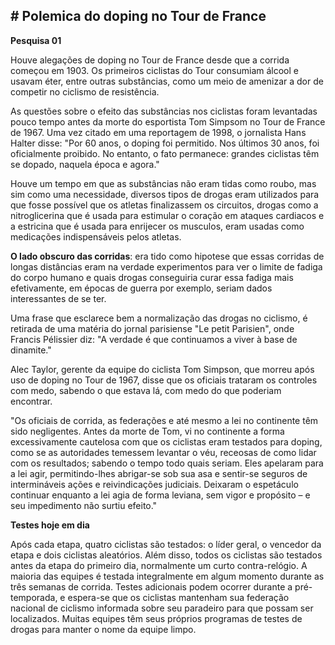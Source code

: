 ## # Polemica do doping no Tour de France

**Pesquisa 01**

Houve alegações de doping no Tour de France desde que a corrida começou em 1903. Os primeiros ciclistas do Tour consumiam álcool e usavam éter, entre outras substâncias, como um meio de amenizar a dor de competir no ciclismo de resistência.

As questões sobre o efeito das substâncias nos ciclistas foram levantadas pouco tempo antes da morte do esportista Tom Simpsom no Tour de France de 1967. Uma vez citado em uma reportagem de 1998, o jornalista Hans Halter disse: "Por 60 anos, o doping foi permitido. Nos últimos 30 anos, foi oficialmente proibido. No entanto, o fato permanece: grandes ciclistas têm se dopado, naquela época e agora."

Houve um tempo em que as substâncias não eram tidas como roubo, mas sim como uma necessidade, diversos tipos de drogas eram utilizados para que fosse possível que os atletas finalizassem os circuitos, drogas como a nitroglicerina que é usada para estimular o coração em ataques cardiacos e a estricina que é usada para enrijecer os musculos, eram usadas como medicações indispensáveis pelos atletas.

**O lado obscuro das corridas**: era tido como hipotese que essas corridas de longas distâncias eram na verdade experimentos para ver o limite de fadiga do corpo humano e quais drogas conseguiria curar essa fadiga mais efetivamente, em épocas de guerra por exemplo, seriam dados interessantes de se ter.

Uma frase que esclarece bem a normalização das drogas no ciclismo, é retirada de uma matéria do jornal parisiense "Le petit Parisien", onde Francis Pélissier diz: "A verdade é que continuamos a viver à base de dinamite."

Alec Taylor, gerente da equipe do ciclista Tom Simpson, que morreu após uso de doping no Tour de 1967, disse que os oficiais trataram os controles com medo, sabendo o que estava lá, com medo do que poderiam encontrar.

"Os oficiais de corrida, as federações e até mesmo a lei no continente têm sido negligentes. Antes da morte de Tom, vi no continente a forma excessivamente cautelosa com que os ciclistas eram testados para doping, como se as autoridades temessem levantar o véu, receosas de como lidar com os resultados; sabendo o tempo todo quais seriam. Eles apelaram para a lei agir, permitindo-lhes abrigar-se sob sua asa e sentir-se seguros de intermináveis ​​ações e reivindicações judiciais. Deixaram o espetáculo continuar enquanto a lei agia de forma leviana, sem vigor e propósito – e seu impedimento não surtiu efeito."

**Testes hoje em dia**

Após cada etapa, quatro ciclistas são testados: o líder geral, o vencedor da etapa e dois ciclistas aleatórios. Além disso, todos os ciclistas são testados antes da etapa do primeiro dia, normalmente um curto contra-relógio. A maioria das equipes é testada integralmente em algum momento durante as três semanas de corrida. Testes adicionais podem ocorrer durante a pré-temporada, e espera-se que os ciclistas mantenham sua federação nacional de ciclismo informada sobre seu paradeiro para que possam ser localizados. Muitas equipes têm seus próprios programas de testes de drogas para manter o nome da equipe limpo.